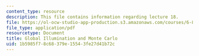 ```yaml
---
content_type: resource
description: This file contains information regarding lecture 18.
file: https://ol-ocw-studio-app-production.s3.amazonaws.com/courses/6-837-computer-graphics-fall-2012/1b5985f78c68379e15543fe27d41b72c_MIT6_837F12_Lec18.pdf
file_type: application/pdf
resourcetype: Document
title: Global Illumination and Monte Carlo
uid: 1b5985f7-8c68-379e-1554-3fe27d41b72c
---
```

